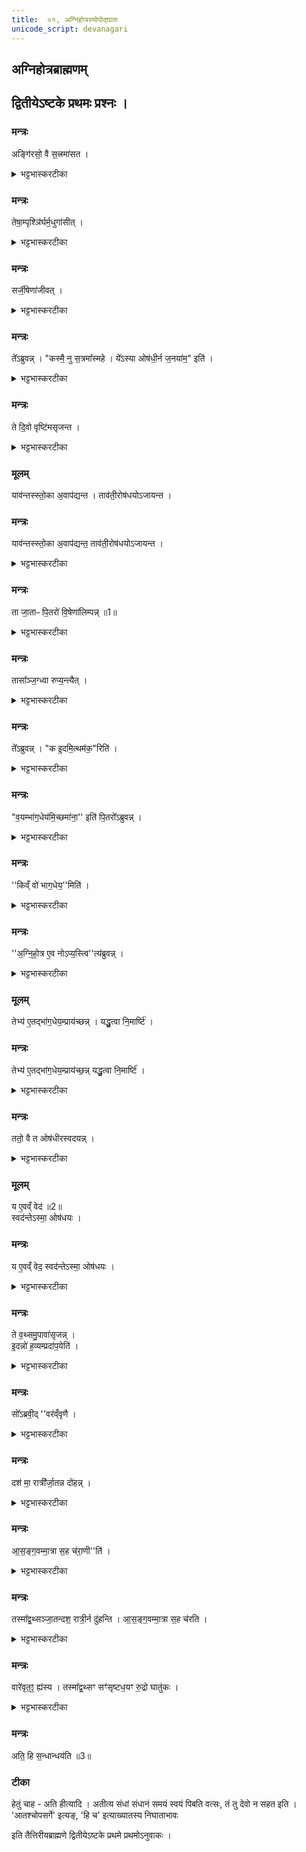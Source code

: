 ```yaml
---
title:  ०१, अग्निहोत्रस्योपोद्घातः
unicode_script: devanagari
---
```


## अग्निहोत्रब्राह्मणम्

## द्वितीयेऽष्टके प्रथमः प्रश्नः ।
### मन्त्रः
अङ्गि॑रसो॒ वै स॒त्त्रमा॑सत ।

<details><summary>भट्टभास्करटीका</summary>

1 अतः परमग्निहोत्रब्राह्मणमग्न्यार्षेयम् - अङ्गिरसो वा इत्यादि ॥ आसिरस्मिन् विषये सकर्मक इत्येके । तत्रासनं नाम कर्मविशेषः, तमकुर्वनित्यन्ये । कंसवधमाचष्टे कंसं घातयतीतिवत् ।
</details>

### मन्त्रः
तेषा॒म्पृश्ञि॑र्घर्म॒धुगा॑सीत् ।

<details><summary>भट्टभास्करटीका</summary>

तेषां पृश्निः शुक्लवर्णा धेनुः घर्मधुक् प्रवर्ग्यार्थस्य पयसो दोग्ध्र्यासीत् ।
</details>

### मन्त्रः
सर्जी॒षेणा॑जीवत् ।

<details><summary>भट्टभास्करटीका</summary>

सा पृश्निस्तदानीमनावृष्ट्या तृणाद्यनिष्पत्तेः ऋजीषेण सोमस्याभिषुतस्य कल्केन अजीवत् प्राणानधारयत् ।
</details>

### मन्त्रः
ते᳚ऽब्रुवन्न् ।
"कस्मै॒ नु स॒त्रमा᳚स्महे ।
ये᳚ऽस्या ओष॑धी॒र्न ज॒नया॑म॒" इति॑ ।
<details><summary>भट्टभास्करटीका</summary>

अथ तां तथा जीवन्तीं पश्यन्तोऽङ्गिरसः अब्रुवन् - कस्मै प्रयोजनाय वयं सत्रमास्महे किमन्यत्फलं साधयितुं वयमीहामहे, ये वयं अस्या अस्माकमेवोपकारिण्याः पृश्नेः प्राणयात्रार्थमोषधीः ओषधिमात्रमपि न जनयामः जनयितुं न शक्नुमः इति ।
</details>

### मन्त्रः
ते दि॒वो वृष्टि॑मसृजन्त ।

<details><summary>भट्टभास्करटीका</summary>

अथ ते तथा मन्यमानाः दिवो वृष्टिमसृजन्त उदपादयन् ।
</details>

### मूलम्
याव॑न्तस्स्तो॒का अ॒वाप॑द्यन्त ।
ताव॑ती॒रोष॑धयोऽजायन्त ।

### मन्त्रः
याव॑न्तस्स्तो॒का अ॒वाप॑द्यन्त॒ ताव॑ती॒रोष॑धयोऽजायन्त ।

<details><summary>भट्टभास्करटीका</summary>

तत्र यावन्तः स्तोकाः उदबिन्दवः पृथिव्यां अवापद्यन्त अवपतन्ति तावत्यः ओषधयोऽजायन्त तज्जलमोषधित्वेन परिणतमभवत् ।
</details>

### मन्त्रः
ता जा॒ताᳶ पि॒तरो॑ वि॒षेणा॑लिम्पन्न् ॥1॥  

<details><summary>भट्टभास्करटीका</summary>

पितरोऽग्निहोत्रे भागलिप्सवः ता ओषधीः विषेणालिम्पन् ।
</details>

### मन्त्रः
तासा᳚ञ्ज॒ग्ध्वा रुप्य॒न्त्यैत् ।

<details><summary>भट्टभास्करटीका</summary>

अथ सा पृश्निः तासां ओषधीनां विषदिग्धानां जग्ध्वा भक्षयित्वा रुप्यन्ती मुह्यन्ती ऐत् आगच्छत्, आङाटोरेकदेश उदात्तः, रुपु विमोहने, दैवादिकं मतम् ।
</details>

### मन्त्रः
ते᳚ऽब्रुवन्न् ।
"क इ॒दमि॒त्थम॑क॒"रिति॑ ।
<details><summary>भट्टभास्करटीका</summary>

अथ तां तादृशीं पश्यन्तः अङ्गिरसोऽब्रुवन् - कः इदं ओषधीर्विषमकार्षीदिति । करोतेर्लुङि 'मन्त्रे घस' इत्यादिना च्लेर्लुक्, वेदोपलक्षणत्वान्मन्त्रग्रहणस्य । लङि वा 'बहुलं छन्दसि' इति शपो लुक् ।
</details>

### मन्त्रः
"व॒यम्भा॑ग॒धेय॑मि॒च्छमा॑ना॒'' इति॑ पि॒तरो᳚ऽब्रुवन्न् ।

<details><summary>भट्टभास्करटीका</summary>

अथ पितरोऽब्रुवन् - भागधेयमिच्छन्तो वयमकार्ष्मेति ।
</details>

### मन्त्रः
''किव्ँ वो॑ भाग॒धेय॒''मिति॑ ।

<details><summary>भट्टभास्करटीका</summary>

अथाङ्गिरसोऽब्रुवन् - किं वो युष्माकं भागधेयं यत् दद्म इति ।
</details>

### मन्त्रः
''अ॒ग्नि॒हो॒त्र ए॒व नोऽप्य॒स्त्वि''त्य॑ब्रुवन्न् ।

<details><summary>भट्टभास्करटीका</summary>

अथ पितरोऽब्रुवन् - अग्निहोत्रे अस्माकमप्यस्त्विति अग्निहोत्र एव वयमपि भागिनौ भूयास्मेति ।
</details>

### मूलम्
तेभ्य॑ ए॒तद्भा॑ग॒धेय॒म्प्राय॑च्छन्न् ।
यद्धु॒त्वा नि॒मार्ष्टि॑ ।
### मन्त्रः
तेभ्य॑ ए॒तद्भा॑ग॒धेय॒म्प्राय॑च्छ॒न्न् यद्धु॒त्वा नि॒मार्ष्टि॑ ।
<details><summary>भट्टभास्करटीका</summary>

अथाङ्गिरसस्तेभ्यो भागत्वेन एतत्प्रायच्छन् यद्धुत्वा निमार्ष्टि 'स्वधा पितृभ्यः' इति, ततः प्रभृति पितृभ्योऽङ्गिरोभिर्दत्तमिति ।
</details>

### मन्त्रः
ततो॒ वै त ओष॑धीरस्वदयन्न् ।

<details><summary>भट्टभास्करटीका</summary>

ततस्ते पितर ओषधीरपगतविषभागा अस्वदयन् स्वादूकृतवन्तः । छान्दसः उपधावृद्ध्यभावः ।
</details>

### मूलम्
य ए॒वव्ँ वेद॑ ॥2॥  
स्वद॑न्तेऽस्मा॒ ओष॑धयः ।
### मन्त्रः
य ए॒वव्ँ वेद॒ स्वद॑न्तेऽस्मा॒ ओष॑धयः ।
<details><summary>भट्टभास्करटीका</summary>

एवं वेदित्रे ओषधयस्स्वदन्ते स्वादूभवन्ति । 'स्वद ष्वद आस्वादने' भौवादिकः, अनुदात्तेत् ।
</details>

### मन्त्रः
ते व॒थ्समु॒पावा॑सृजन्न् ।  
इ॒दन्नो॑ ह॒व्यम्प्रदा॑प॒येति॑ ।

<details><summary>भट्टभास्करटीका</summary>

2 ते वत्समित्यादि ॥ उपावासृजन् दोहनार्थं मातृसकाशं प्रापयत् वत्सम् । केनाभिप्रायेण? इदमूधस्स्थं दुग्धाख्यं अस्मभ्यं प्रदापय, यथेयं पस्तुतस्तनी अस्मभ्यं भूरि दुग्धं प्रददाति तथा कुर्विति ।
</details>

### मन्त्रः
सो᳚ऽब्रवी॒द् ''वर॑व्ँवृणै ।

<details><summary>भट्टभास्करटीका</summary>

अथ वत्सोऽब्रवीत् - वरं वृणै वरं वरीतुं प्राप्तोऽयं मम कालः, तस्मात् वृणै । प्राप्तकाले लोट् ।
</details>

### मन्त्रः
दश॑ मा॒ रात्री᳚र्जा॒तन्न दो॑हन्न् ।

<details><summary>भट्टभास्करटीका</summary>

दशरात्रीः मदर्थं जातं दुग्धं न दोहन् न दुद्युः, मज्जन्मन आरभ्य दशरात्रीरिति प्रतिपादनार्थं जातग्रहणम् । दुहेर्व्यत्ययेन शप् ।
</details>

### मन्त्रः
आ॒स॒ङ्ग॒वम्मा॒त्रा स॒ह च॑रा॒णी''ति॑ ।

<details><summary>भट्टभास्करटीका</summary>

आसंगवं च मात्रा सह चराणीति । मर्यादायामाकारः । द्वितीयोऽर्धप्रहरस्संगवः ।
</details>

### मन्त्रः
तस्मा᳚द्व॒थ्सञ्जा॒तन्दश॒ रात्री॒र्न दु॑हन्ति ।
आ॒स॒ङ्ग॒वम्मा॒त्रा स॒ह च॑रति ।


<details><summary>भट्टभास्करटीका</summary>

तस्मादित्यादि । गतम् ॥
</details>

### मन्त्रः
वारे॑वृत॒ꣵ॒ ह्य॑स्य ।
तस्मा᳚द्व॒थ्सꣳ सꣳ॑सृष्टध॒यꣳ रु॒द्रो घातु॑कः ।
<details><summary>भट्टभास्करटीका</summary>

वारे वृतं वरणकाले वृतमस्येदं, तस्मात् वत्सं संसृष्टधयं होमार्थेन दुग्धेन संसृष्टं पिबन्तं दशरात्रादूर्ध्वमपि कृत्स्नपायिनं रुद्रो घातुकः हन्तुकामस्स्यात् । 'लषपतपद' इत्युकञ् ।

सायं प्रातश्च होमार्थं दुग्धं पिबन्तं वत्सं पशूनां पतित्वात् देवः स्वयमेव दण्डयतीति ।
</details>

### मन्त्रः
अति॒ हि स॒न्धान्धय॑ति ॥3॥  

### टीका

हेतुं चाह - अति हीत्यादि । अतीत्य संधां संधानं समयं स्वयं पिबति वत्सः, तं तु देवो न सहत इति । 'आतश्चोपसर्गे' इत्यङ्, 'हि च' इत्याख्यातस्य निघाताभावः


इति तैत्तिरीयब्राह्मणे द्वितीयेऽष्टके प्रथमे प्रथमोऽनुवाकः ।  
